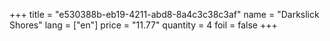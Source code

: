 +++
title = "e530388b-eb19-4211-abd8-8a4c3c38c3af"
name = "Darkslick Shores"
lang = ["en"]
price = "11.77"
quantity = 4
foil = false
+++
